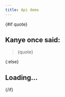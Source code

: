 ```yaml
---
title: Api demo
---
```


<script>
  import { ready } from '@roxi/routify'
  
  let quote
  export let description
  $: if (quote) {
    description = `Random Kanye tweet: ${quote}`
  }

  fetch('https://api.kanye.rest/')
    .then(res => res.json())
    .then(json => { quote = json.quote })
    .finally($ready)
</script>

<div>
{#if quote}

## Kanye once said:

> {quote}

{:else}

## Loading...

{/if}
</div>
